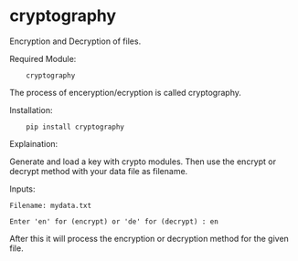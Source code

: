 # cryptography
Encryption and Decryption of files.

Required Module: 

        cryptography

The process of enceryption/ecryption is called cryptography.
    
Installation:

        pip install cryptography
      
Explaination:

Generate and load a key with crypto modules.
Then use the encrypt or decrypt method with your data file as filename.

Inputs:

    Filename: mydata.txt

    Enter 'en' for (encrypt) or 'de' for (decrypt) : en

After this it will process the encryption or decryption method for the given file.
